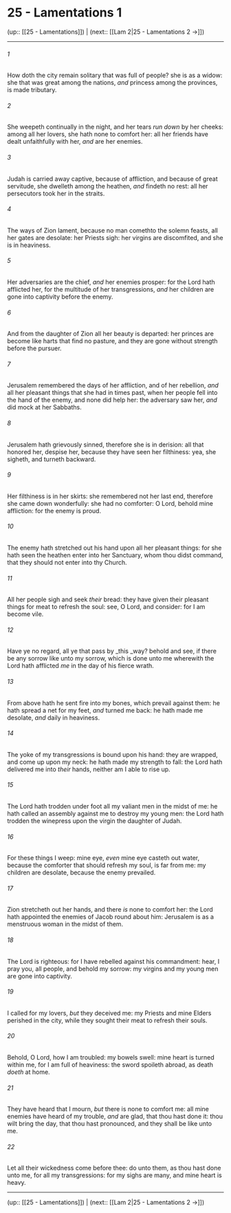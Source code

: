 # 25 - Lamentations 1

(up:: [[25 - Lamentations]]) | (next:: [[Lam 2|25 - Lamentations 2 →]])

***


###### 1 
How doth the city remain solitary that was full of people? she is as a widow: she that was great among the nations, _and_ princess among the provinces, is made tributary. 

###### 2 
She weepeth continually in the night, and her tears _run down_ by her cheeks: among all her lovers, she hath none to comfort her: all her friends have dealt unfaithfully with her, _and_ are her enemies. 

###### 3 
Judah is carried away captive, because of affliction, and because of great servitude, she dwelleth among the heathen, _and_ findeth no rest: all her persecutors took her in the straits. 

###### 4 
The ways of Zion lament, because no man comethto the solemn feasts, all her gates are desolate: her Priests sigh: her virgins are discomfited, and she is in heaviness. 

###### 5 
Her adversaries are the chief, _and_ her enemies prosper: for the Lord hath afflicted her, for the multitude of her transgressions, _and_ her children are gone into captivity before the enemy. 

###### 6 
And from the daughter of Zion all her beauty is departed: her princes are become like harts that find no pasture, and they are gone without strength before the pursuer. 

###### 7 
Jerusalem remembered the days of her affliction, and of her rebellion, _and_ all her pleasant things that she had in times past, when her people fell into the hand of the enemy, and none did help her: the adversary saw her, _and_ did mock at her Sabbaths. 

###### 8 
Jerusalem hath grievously sinned, therefore she is in derision: all that honored her, despise her, because they have seen her filthiness: yea, she sigheth, and turneth backward. 

###### 9 
Her filthiness is in her skirts: she remembered not her last end, therefore she came down wonderfully: she had no comforter: O Lord, behold mine affliction: for the enemy is proud. 

###### 10 
The enemy hath stretched out his hand upon all her pleasant things: for she hath seen the heathen enter into her Sanctuary, whom thou didst command, that they should not enter into thy Church. 

###### 11 
All her people sigh and seek _their_ bread: they have given their pleasant things for meat to refresh the soul: see, O Lord, and consider: for I am become vile. 

###### 12 
Have ye no regard, all ye that pass by _this _way? behold and see, if there be any sorrow like unto my sorrow, which is done unto me wherewith the Lord hath afflicted _me_ in the day of his fierce wrath. 

###### 13 
From above hath he sent fire into my bones, which prevail against them: he hath spread a net for my feet, _and_ turned me back: he hath made me desolate, _and_ daily in heaviness. 

###### 14 
The yoke of my transgressions is bound upon his hand: they are wrapped, and come up upon my neck: he hath made my strength to fall: the Lord hath delivered me into _their_ hands, neither am I able to rise up. 

###### 15 
The Lord hath trodden under foot all my valiant men in the midst of me: he hath called an assembly against me to destroy my young men: the Lord hath trodden the winepress upon the virgin the daughter of Judah. 

###### 16 
For these things I weep: mine eye, _even_ mine eye casteth out water, because the comforter that should refresh my soul, is far from me: my children are desolate, because the enemy prevailed. 

###### 17 
Zion stretcheth out her hands, and there _is_ none to comfort her: the Lord hath appointed the enemies of Jacob round about him: Jerusalem is as a menstruous woman in the midst of them. 

###### 18 
The Lord is righteous: for I have rebelled against his commandment: hear, I pray you, all people, and behold my sorrow: my virgins and my young men are gone into captivity. 

###### 19 
I called for my lovers, _but_ they deceived me: my Priests and mine Elders perished in the city, while they sought their meat to refresh their souls. 

###### 20 
Behold, O Lord, how I am troubled: my bowels swell: mine heart is turned within me, for I am full of heaviness: the sword spoileth abroad, as death _doeth_ at home. 

###### 21 
They have heard that I mourn, _but_ there is none to comfort me: all mine enemies have heard of my trouble, _and_ are glad, that thou hast done it: thou wilt bring the day, that thou hast pronounced, and they shall be like unto me. 

###### 22 
Let all their wickedness come before thee: do unto them, as thou hast done unto me, for all my transgressions: for my sighs are many, and mine heart is heavy.

***

(up:: [[25 - Lamentations]]) | (next:: [[Lam 2|25 - Lamentations 2 →]])
